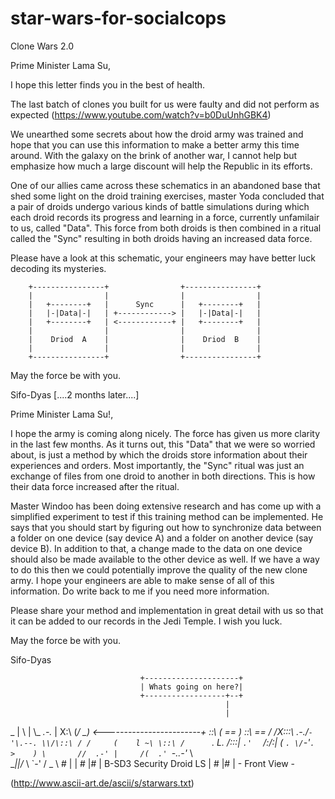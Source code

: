 # star-wars-for-socialcops

Clone Wars 2.0

Prime Minister Lama Su,

I hope this letter finds you in the best of health.

The last batch of clones you built for us were faulty and did not perform as expected (https://www.youtube.com/watch?v=b0DuUnhGBK4)

We unearthed some secrets about how the droid army was trained and hope that you can use this information to make a better army this time around. With the galaxy on the brink of another war, I cannot help but emphasize how much a large discount will help the Republic in its efforts.

One of our allies came across these schematics in an abandoned base that shed some light on the droid training exercises, master Yoda concluded that a pair of droids undergo various kinds of battle simulations during which each droid records its progress and learning in a force, currently unfamilair to us, called "Data". This force from both droids is then combined in a ritual called the "Sync" resulting in both droids having an increased data force.

Please have a look at this schematic, your engineers may have better luck decoding its mysteries.

        +----------------+                +----------------+
        |                |                |                |
        |   +--------+   |      Sync      |   +--------+   |
        |   |-|Data|-|   | +------------> |   |-|Data|-|   |
        |   +--------+   | <------------+ |   +--------+   |
        |                |                |                |
        |    Driod  A    |                |    Driod  B    |
        |                |                |                |
        +----------------+                +----------------+
May the force be with you.

Sifo-Dyas
[....2 months later....]

Prime Minister Lama Su!,

I hope the army is coming along nicely. The force has given us more clarity in the last few months. As it turns out, this "Data" that we were so worried about, is just a method by which the droids store information about their experiences and orders. Most importantly, the "Sync" ritual was just an exchange of files from one droid to another in both directions. This is how their data force increased after the ritual.

Master Windoo has been doing extensive research and has come up with a simplified experiment to test if this training method can be implemented. He says that you should start by figuring out how to synchronize data between a folder on one device (say device A) and a folder on another device (say device B). In addition to that, a change made to the data on one device should also be made available to the other device as well. If we have a way to do this then we could potentially improve the quality of the new clone army. I hope your engineers are able to make sense of all of this information. Do write back to me if you need more information.

Please share your method and implementation in great detail with us so that it can be added to our records in the Jedi Temple. I wish you luck.

May the force be with you.

Sifo-Dyas


                                 +---------------------+
                                 | Whats going on here?|
                                 +------------------+--+
                                                    |
                                                    |
  _                                                 |
  \\                                                |
   \\_          _.-._                               |
    X:\        (_/ \_)     <------------------------+
    \::\       ( ==  )
     \::\       \== /
    /X:::\   .-./`-'\.--.
    \\/\::\ / /     (    l
     ~\ \::\ /      `.   L.
       \/:::|         `.'  `
       /:/\:|          (    `.
       \/`-'`.          >    )
              \       //  .-'
               |     /(  .'
               `-..-'_ \  \
               __||/_ \ `-'
              / _ \ #  |
             |  #  |#  |   B-SD3 Security Droid
          LS |  #  |#  |      - Front View -


(http://www.ascii-art.de/ascii/s/starwars.txt)

